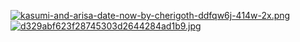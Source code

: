 [![kasumi-and-arisa-date-now-by-cherigoth-ddfqw6j-414w-2x.png](https://i.postimg.cc/W3qDVBYv/kasumi-and-arisa-date-now-by-cherigoth-ddfqw6j-414w-2x.png)](https://postimg.cc/347rCcHS)
[![d329abf623f28745303d2644284ad1b9.jpg](https://i.postimg.cc/hG1dk3n2/d329abf623f28745303d2644284ad1b9.jpg)](https://postimg.cc/hJhvxsfm)

